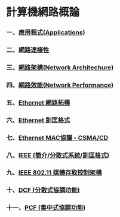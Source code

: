 # 計算機網路概論
### ㄧ、<a href="https://github.com/mailk8811/LearningNotes/blob/master/IntroductiontoComputerNetworks/C1.md">應用程式(Applications)</a>  
### 二、<a href="https://github.com/mailk8811/LearningNotes/blob/master/IntroductiontoComputerNetworks/%08C2.md">網路連接性</a>
### 三、<a href="https://github.com/mailk8811/LearningNotes/blob/master/IntroductiontoComputerNetworks/C3.md">網路架構(Network Architechure)</a>  
### 四、<a href="https://github.com/mailk8811/LearningNotes/blob/master/IntroductiontoComputerNetworks/picture/1-10.jpg">網路效能(Network Performance)</a>  
### 五、<a href="https://github.com/mailk8811/LearningNotes/blob/master/IntroductiontoComputerNetworks/C4.md">Ethernet 網路拓樸</a>
### 六、<a href="https://github.com/mailk8811/LearningNotes/blob/master/IntroductiontoComputerNetworks/C5.md">Ethernet 訓匡格式</a>
### 七、<a href="https://github.com/mailk8811/LearningNotes/blob/master/IntroductiontoComputerNetworks/C6.md">Ethernet MAC協議 - CSMA/CD</a>
### 八、<a href="https://github.com/mailk8811/LearningNotes/blob/master/IntroductiontoComputerNetworks/picture/3-1.jpg">IEEE (簡介/分散式系統/訓匡格式)</a>
### 九、<a href="https://github.com/mailk8811/LearningNotes/blob/master/IntroductiontoComputerNetworks/picture/3-2.jpg">IEEE 802.11 媒體存取控制架構</a>
### 十、<a href="https://github.com/mailk8811/LearningNotes/blob/master/IntroductiontoComputerNetworks/C.md">DCF (分散式協調功能)</a>
### 十一、<a href="https://github.com/mailk8811/LearningNotes/blob/master/IntroductiontoComputerNetworks/picture/3-5.jpg">PCF (集中式協調功能)</a>


